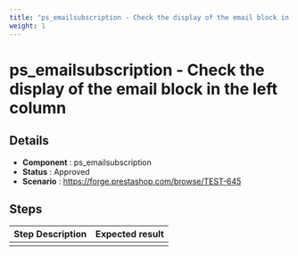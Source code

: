 ```yaml
---
title: "ps_emailsubscription - Check the display of the email block in the left column"
weight: 1
---
```


# ps_emailsubscription - Check the display of the email block in the left column
## Details
* **Component** : ps_emailsubscription
* **Status** : Approved
* **Scenario** : https://forge.prestashop.com/browse/TEST-645

## Steps
| Step Description | Expected result |
| ----- | ----- |
|  |  |
